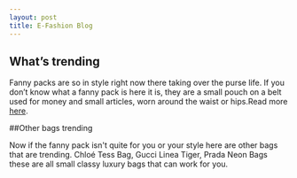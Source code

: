 ```yaml
---
layout: post
title: E-Fashion Blog
---
```


## What’s trending

Fanny packs are so in style right now there taking over the purse life. If you don’t know what a fanny pack is here it is, they are a small pouch on a belt used for money and small articles, worn around the waist or hips.Read more
[here](https://www.highsnobiety.com/p/best-sneakers-2018/).

##Other bags trending

Now if the fanny pack isn't quite for you or your style here are other bags that are trending.
Chloé Tess Bag, Gucci Linea Tiger, Prada Neon Bags these are all small classy luxury bags that can work for you.


